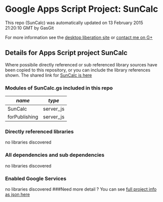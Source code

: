 # Google Apps Script Project: SunCalc
This repo (SunCalc) was automatically updated on 13 February 2015 21:20:10 GMT by GasGit

For more information see the [desktop liberation site](http://ramblings.mcpher.com/Home/excelquirks/drivesdk/gettinggithubready "desktop liberation") or [contact me on G+](https://plus.google.com/+BruceMcpherson "Bruce McPherson - GDE")
## Details for Apps Script project SunCalc
Where possibile directly referenced or sub referenced library sources have been copied to this repository, or you can include the library references shown. 
The shared link for [SunCalc is here](https://script.google.com/d/16kBE3D5a91ekr96oCpmXPxzU96icR_2x1RzjD30OUF3d-lRORJ8yKouS/edit?usp=sharing "open in the GAS IDE")

### Modules of SunCalc.gs included in this repo
*name*|*type*
--- | --- 
SunCalc| server_js
forPublishing| server_js
### Directly referenced libraries
no libraries discovered
### All dependencies and sub dependencies
no libraries discovered
### Enabled Google Services
no libraries discovered
###Need more detail ?
You can see [full project info as json here](info.json)
